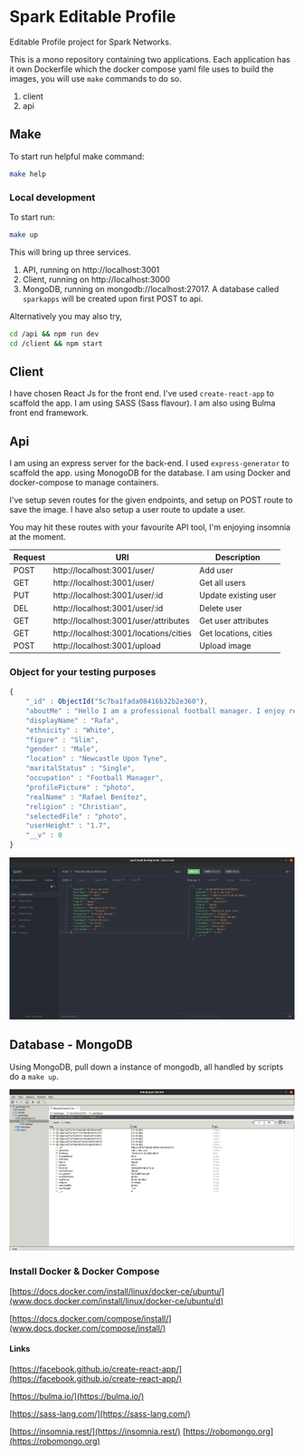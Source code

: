 # Spark Editable Profile

Editable Profile project for Spark Networks.

This is a mono repository containing two applications. Each application has it own Dockerfile which the docker compose yaml file uses to build the images, you will use `make` commands to do so.

1. client
2. api

## Make

To start run helpful make command:

```bash
make help
```

### Local development

To start run:

```bash
make up
```

This will bring up three services.

1. API, running on http://localhost:3001
2. Client, running on http://localhost:3000
3. MongoDB, running on mongodb://localhost:27017. A database called `sparkapps` will be created upon first POST to api.

Alternatively you may also try,

```bash
cd /api && npm run dev
cd /client && npm start
```

## Client

I have chosen React Js for the front end. I've used `create-react-app` to scaffold the app. I am using SASS (Sass flavour). I am also using Bulma front end framework.

## Api

I am using an express server for the back-end. I used `express-generator` to scaffold the app. using MonogoDB for the database. I am using Docker and docker-compose to manage containers.

I've setup seven routes for the given endpoints, and setup on POST route to save the image. I have also setup a user route to update a user.

You may hit these routes with your favourite API tool, I'm enjoying insomnia at the moment.

| Request  | URI  | Description |
|---|---|---|
| POST | http://localhost:3001/user/   | Add user   |
| GET  | http://localhost:3001/user/  | Get all users  |
| PUT  | http://localhost:3001/user/:id  | Update existing user  |
| DEL  | http://localhost:3001/user/:id  | Delete user   |
| GET  | http://localhost:3001/user/attributes  | Get user attributes |
| GET  | http://localhost:3001/locations/cities  | Get locations, cities |
| POST | http://localhost:3001/upload  | Upload image |

### Object for your testing purposes

```JavaScript
{
    "_id" : ObjectId("5c7ba1fada08416b32b2e360"),
    "aboutMe" : "Hello I am a professional football manager. I enjoy reading and classical music. I never bring work home, I promise",
    "displayName" : "Rafa",
    "ethnicity" : "White",
    "figure" : "Slim",
    "gender" : "Male",
    "location" : "Newcastle Upon Tyne",
    "maritalStatus" : "Single",
    "occupation" : "Football Manager",
    "profilePicture" : "photo",
    "realName" : "Rafael Benítez",
    "religion" : "Christian",
    "selectedFile" : "photo",
    "userHeight" : "1.7",
    "__v" : 0
}
```

![api](_screenshots/api.png)

## Database - MongoDB

Using MongoDB, pull down a instance of mongodb, all handled by scripts do a `make up`.

![robomongo](_screenshots/robomongo.png)

### Install Docker & Docker Compose

[https://docs.docker.com/install/linux/docker-ce/ubuntu/](www.docs.docker.com/install/linux/docker-ce/ubuntu/d)

[https://docs.docker.com/compose/install/](www.docs.docker.com/compose/install/)

#### Links

[https://facebook.github.io/create-react-app/](https://facebook.github.io/create-react-app/)

[https://bulma.io/](https://bulma.io/)

[https://sass-lang.com/](https://sass-lang.com/)

[https://insomnia.rest/](https://insomnia.rest/)
[https://robomongo.org](https://robomongo.org)